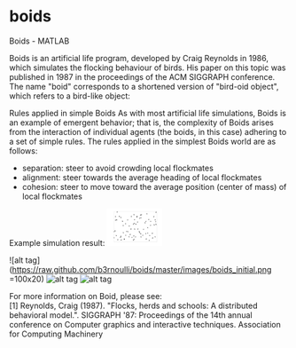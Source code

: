 # boids
Boids - MATLAB

Boids is an artificial life program, developed by Craig Reynolds in 1986, which simulates the flocking behaviour of birds. 
His paper on this topic was published in 1987 in the proceedings of the ACM SIGGRAPH conference. The name "boid" corresponds to a 
shortened version of "bird-oid object", which refers to a bird-like object:

Rules applied in simple Boids
As with most artificial life simulations, Boids is an example of emergent behavior; that is, the complexity of Boids arises from the interaction of individual agents (the boids, in this case) adhering to a set of simple rules. The rules applied in the simplest Boids world are as follows:

* separation: steer to avoid crowding local flockmates
* alignment: steer towards the average heading of local flockmates
* cohesion: steer to move toward the average position (center of mass) of local flockmates

Example simulation result:
<img src="images/boids_initial.png" alt="Drawing" style="width: 100px;"/>

![alt tag](https://raw.github.com/b3rnoulli/boids/master/images/boids_initial.png =100x20)
![alt tag](https://raw.github.com/b3rnoulli/boids/master/images/boids_20_step.png)
![alt tag](https://raw.github.com/b3rnoulli/boids/master/images/boids_100_step.png)

For more information on Boid, please see:\
[1] Reynolds, Craig (1987). "Flocks, herds and schools: A distributed behavioral model.". SIGGRAPH '87: Proceedings of the 14th annual conference on Computer graphics and interactive techniques. Association for Computing Machinery

